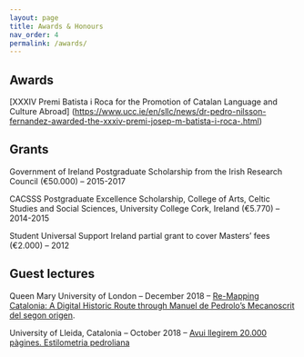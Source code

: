 ```yaml
---
layout: page
title: Awards & Honours
nav_order: 4
permalink: /awards/
---
```


## Awards

[XXXIV Premi Batista i Roca for the Promotion of Catalan Language and Culture Abroad] (https://www.ucc.ie/en/sllc/news/dr-pedro-nilsson-fernandez-awarded-the-xxxiv-premi-josep-m-batista-i-roca-.html)

## Grants

Government of Ireland Postgraduate Scholarship from the Irish Research Council (€50.000) – 2015-2017 

CACSSS Postgraduate Excellence Scholarship, College of Arts, Celtic Studies and Social Sciences, University College Cork, Ireland (€5.770) – 2014-2015

Student Universal Support Ireland partial grant to cover Masters’ fees (€2.000) – 2012

## Guest lectures

Queen Mary University of London – December 2018 – [Re-Mapping Catalonia: A Digital Historic Route through Manuel de Pedrolo’s Mecanoscrit del segon origen](https://ccsqmul.com/queen-mary-catalan-seminars/).

University of Lleida, Catalonia – October 2018 – [Avui llegirem 20.000 pàgines. Estilometria pedroliana](http://www.catedramariustorres.udl.cat/activitats/conferencies.php#conf_13)
